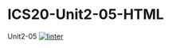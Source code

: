 # ICS20-Unit2-05-HTML
Unit2-05
[![linter](https://github.com/<OWNER>/<REPOSITORY>/workflows/linter/badge.svg)](https://github.com/marketplace/actions/super-linter)
